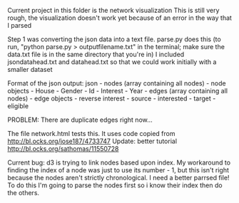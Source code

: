 Current project in this folder is the network visualization
This is still very rough, the visualization doesn't work yet because of an error in the way that I parsed

Step 1 was converting the json data into a text file.  parse.py does this (to run, "python parse.py > outputfilename.txt" in the terminal; make sure the data.txt file is in the same directory that you're in)
I included jsondatahead.txt and datahead.txt so that we could work initially with a smaller dataset


Format of the json output: 
json
	- nodes (array containing all nodes)
		- node objects 
			- House
			- Gender
			- Id
			- Interest
			- Year
	- edges (array containing all nodes)
		- edge objects
			- reverse interest
			- source
			- interested
			- target
			- eligible

PROBLEM: There are duplicate edges right now... 

The file network.html tests this.  It uses code copied from http://bl.ocks.org/jose187/4733747
Update: better tutorial http://bl.ocks.org/sathomas/11550728


Current bug: d3 is trying to link nodes based upon index.  My workaround to finding the index of a node was just to use its number - 1, but this isn't right because the nodes aren't strictly chronological.  I need a better parrsed file! To do this I'm going to parse the nodes first so i know their index then do the others.  